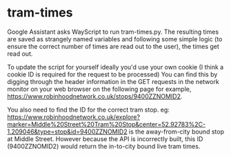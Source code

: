 # tram-times

Google Assistant asks WayScript to run tram-times.py. The resulting times are saved as strangely named variables and following some simple logic (to ensure the correct number of times are read out to the user), the times get read out. 

To update the script for yourself ideally you'd use your own cookie (I think a cookie ID is required for the request to be processed) You can find this by digging through the header information in the GET requests in the network monitor on your web browser on the following page for example, https://www.robinhoodnetwork.co.uk/stops/9400ZZNOMID2. 

You also need to find the ID for the correct tram stop. eg: https://www.robinhoodnetwork.co.uk/explore?marker=Middle%20Street%20Tram%20Stop&center=52.92783%2C-1.209046&type=stop&id=9400ZZNOMID2 is the away-from-city bound stop at Middle Street. However because the API is incorrectly built, this ID (9400ZZNOMID2) would return the in-to-city bound live tram times.
